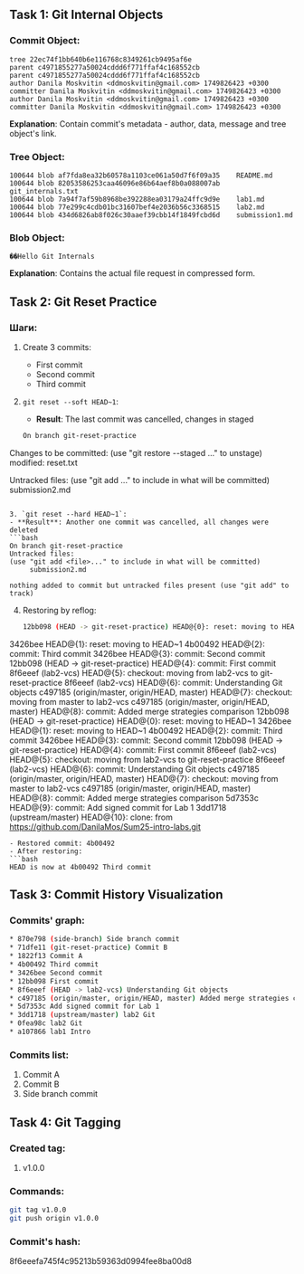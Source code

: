 ## Task 1: Git Internal Objects

### Commit Object:
```
tree 22ec74f1bb640b6e116768c8349261cb9495af6e
parent c4971855277a50024cddd6f771ffaf4c168552cb
parent c4971855277a50024cddd6f771ffaf4c168552cb
author Danila Moskvitin <ddmoskvitin@gmail.com> 1749826423 +0300
committer Danila Moskvitin <ddmoskvitin@gmail.com> 1749826423 +0300
author Danila Moskvitin <ddmoskvitin@gmail.com> 1749826423 +0300
committer Danila Moskvitin <ddmoskvitin@gmail.com> 1749826423 +0300
```
**Explanation**: Contain commit's metadata - author, data, message and tree object's link.

### Tree Object:
```
100644 blob af7fda8ea32b60578a1103ce061a50d7f6f09a35    README.md
100644 blob 82053586253caa46096e86b64aef8b0a088007ab    git_internals.txt
100644 blob 7a94f7af59b8968be392288ea03179a24ffc9d9e    lab1.md
100644 blob 77e299c4cdb01bc31607bef4e2036b56c3368515    lab2.md
100644 blob 434d6826ab8f026c30aaef39cbb14f1849fcbd6d    submission1.md
```

### Blob Object:
```
��Hello Git Internals
```
**Explanation**: Contains the actual file request in compressed form.

## Task 2: Git Reset Practice

### Шаги:
1. Create 3 commits:
   - First commit
   - Second commit
   - Third commit

2. `git reset --soft HEAD~1`:
   - **Result**: The last commit was cancelled, changes in staged
   ```bash
   On branch git-reset-practice
Changes to be committed:
  (use "git restore --staged <file>..." to unstage)
        modified:   reset.txt

Untracked files:
  (use "git add <file>..." to include in what will be committed)
        submission2.md
   ```

3. `git reset --hard HEAD~1`:
   - **Result**: Another one commit was cancelled, all changes were deleted
   ```bash
   On branch git-reset-practice
Untracked files:
  (use "git add <file>..." to include in what will be committed)
        submission2.md

nothing added to commit but untracked files present (use "git add" to track)
   ```

4. Restoring by reflog:
   ```bash
   12bb098 (HEAD -> git-reset-practice) HEAD@{0}: reset: moving to HEAD~1
3426bee HEAD@{1}: reset: moving to HEAD~1
4b00492 HEAD@{2}: commit: Third commit
3426bee HEAD@{3}: commit: Second commit
12bb098 (HEAD -> git-reset-practice) HEAD@{4}: commit: First commit
8f6eeef (lab2-vcs) HEAD@{5}: checkout: moving from lab2-vcs to git-reset-practice
8f6eeef (lab2-vcs) HEAD@{6}: commit: Understanding Git objects
c497185 (origin/master, origin/HEAD, master) HEAD@{7}: checkout: moving from master to lab2-vcs
c497185 (origin/master, origin/HEAD, master) HEAD@{8}: commit: Added merge strategies comparison
12bb098 (HEAD -> git-reset-practice) HEAD@{0}: reset: moving to HEAD~1
3426bee HEAD@{1}: reset: moving to HEAD~1
4b00492 HEAD@{2}: commit: Third commit
3426bee HEAD@{3}: commit: Second commit
12bb098 (HEAD -> git-reset-practice) HEAD@{4}: commit: First commit
8f6eeef (lab2-vcs) HEAD@{5}: checkout: moving from lab2-vcs to git-reset-practice
8f6eeef (lab2-vcs) HEAD@{6}: commit: Understanding Git objects
c497185 (origin/master, origin/HEAD, master) HEAD@{7}: checkout: moving from master to lab2-vcs
c497185 (origin/master, origin/HEAD, master) HEAD@{8}: commit: Added merge strategies comparison
5d7353c HEAD@{9}: commit: Add signed commit for Lab 1
3dd1718 (upstream/master) HEAD@{10}: clone: from https://github.com/DanilaMos/Sum25-intro-labs.git
   ```
   - Restored commit: 4b00492
   - After restoring:
   ```bash
   HEAD is now at 4b00492 Third commit
   ```

## Task 3: Commit History Visualization

### Commits' graph:
```bash
* 870e798 (side-branch) Side branch commit
* 71dfe11 (git-reset-practice) Commit B
* 1822f13 Commit A
* 4b00492 Third commit
* 3426bee Second commit
* 12bb098 First commit
* 8f6eeef (HEAD -> lab2-vcs) Understanding Git objects
* c497185 (origin/master, origin/HEAD, master) Added merge strategies comparison
* 5d7353c Add signed commit for Lab 1
* 3dd1718 (upstream/master) lab2 Git
* 0fea98c lab2 Git
* a107866 lab1 Intro
```

### Commits list:
1. Commit A
2. Commit B
3. Side branch commit


## Task 4: Git Tagging

### Created tag:
1. v1.0.0

### Commands:
```bash
git tag v1.0.0
git push origin v1.0.0
```

### Commit's hash:
8f6eeefa745f4c95213b59363d0994fee8ba00d8